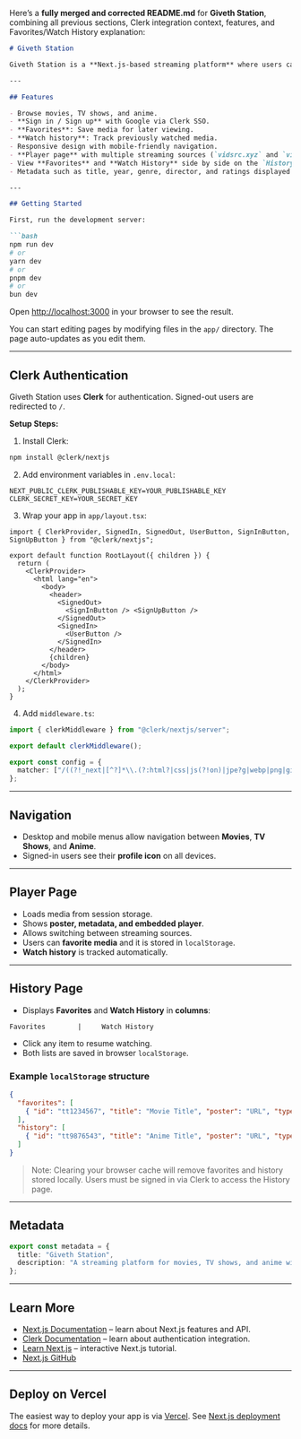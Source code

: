 Here’s a **fully merged and corrected README.md** for **Giveth Station**, combining all previous sections, Clerk integration context, features, and Favorites/Watch History explanation:

````markdown
# Giveth Station

Giveth Station is a **Next.js-based streaming platform** where users can explore **movies, TV shows, and anime**. Users can **log in via Clerk**, save media to **favorites**, and track their **watch history**. The platform offers a clean UI with personalized features for signed-in users.

---

## Features

- Browse movies, TV shows, and anime.
- **Sign in / Sign up** with Google via Clerk SSO.
- **Favorites**: Save media for later viewing.
- **Watch history**: Track previously watched media.
- Responsive design with mobile-friendly navigation.
- **Player page** with multiple streaming sources (`vidsrc.xyz` and `vidsrc.cc`).
- View **Favorites** and **Watch History** side by side on the `History` page.
- Metadata such as title, year, genre, director, and ratings displayed on Player page.

---

## Getting Started

First, run the development server:

```bash
npm run dev
# or
yarn dev
# or
pnpm dev
# or
bun dev
````

Open [http://localhost:3000](http://localhost:3000) in your browser to see the result.

You can start editing pages by modifying files in the `app/` directory. The page auto-updates as you edit them.

---

## Clerk Authentication

Giveth Station uses **Clerk** for authentication. Signed-out users are redirected to `/`.

**Setup Steps:**

1. Install Clerk:

```bash
npm install @clerk/nextjs
```

2. Add environment variables in `.env.local`:

```env
NEXT_PUBLIC_CLERK_PUBLISHABLE_KEY=YOUR_PUBLISHABLE_KEY
CLERK_SECRET_KEY=YOUR_SECRET_KEY
```

3. Wrap your app in `app/layout.tsx`:

```tsx
import { ClerkProvider, SignedIn, SignedOut, UserButton, SignInButton, SignUpButton } from "@clerk/nextjs";

export default function RootLayout({ children }) {
  return (
    <ClerkProvider>
      <html lang="en">
        <body>
          <header>
            <SignedOut>
              <SignInButton /> <SignUpButton />
            </SignedOut>
            <SignedIn>
              <UserButton />
            </SignedIn>
          </header>
          {children}
        </body>
      </html>
    </ClerkProvider>
  );
}
```

4. Add `middleware.ts`:

```ts
import { clerkMiddleware } from "@clerk/nextjs/server";

export default clerkMiddleware();

export const config = {
  matcher: ["/((?!_next|[^?]*\\.(?:html?|css|js(?!on)|jpe?g|webp|png|gif|svg|ttf|woff2?|ico|csv|docx?|xlsx?|zip|webmanifest)).*)", "/(api|trpc)(.*)"],
};
```

---

## Navigation

* Desktop and mobile menus allow navigation between **Movies**, **TV Shows**, and **Anime**.
* Signed-in users see their **profile icon** on all devices.

---

## Player Page

* Loads media from session storage.
* Shows **poster, metadata, and embedded player**.
* Allows switching between streaming sources.
* Users can **favorite media** and it is stored in `localStorage`.
* **Watch history** is tracked automatically.

---

## History Page

* Displays **Favorites** and **Watch History** in **columns**:

```
Favorites        |     Watch History
```

* Click any item to resume watching.
* Both lists are saved in browser `localStorage`.

### Example `localStorage` structure

```json
{
  "favorites": [
    { "id": "tt1234567", "title": "Movie Title", "poster": "URL", "type": "movies" }
  ],
  "history": [
    { "id": "tt9876543", "title": "Anime Title", "poster": "URL", "type": "anime", "watchedAt": "2025-08-31T15:00:00Z" }
  ]
}
```

> Note: Clearing your browser cache will remove favorites and history stored locally.
> Users must be signed in via Clerk to access the History page.

---

## Metadata

```ts
export const metadata = {
  title: "Giveth Station",
  description: "A streaming platform for movies, TV shows, and anime with personalized favorites and watch history.",
};
```

---

## Learn More

* [Next.js Documentation](https://nextjs.org/docs) – learn about Next.js features and API.
* [Clerk Documentation](https://clerk.com/docs) – learn about authentication integration.
* [Learn Next.js](https://nextjs.org/learn) – interactive Next.js tutorial.
* [Next.js GitHub](https://github.com/vercel/next.js)

---

## Deploy on Vercel

The easiest way to deploy your app is via [Vercel](https://vercel.com/new?utm_medium=default-template&filter=next.js&utm_source=create-next-app&utm_campaign=create-next-app-readme).
See [Next.js deployment docs](https://nextjs.org/docs/app/building-your-application/deploying) for more details.


